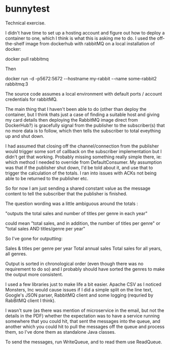 # bunnytest
Technical exercise.


I didn't have time to set up a hosting account and figure out how to deploy a container to one, which I think is what this is asking me to do.  I used the off-the-shelf image from dockerhub with rabbitMQ on a local installation of docker:

docker pull rabbitmq

Then

docker run -d -p5672:5672 --hostname my-rabbit --name some-rabbit2 rabbitmq:3

The source code assumes a local environment with default ports / account credentials for rabbitMQ.

The main thing that I haven't been able to do (other than deploy the container, but I think thats just a case of finding a suitable host and giving my card details then deploying the RabbitMQ image direct from DockerHub?) is gracefully signal from the publisher to the subscriber(s) that no more data is to follow, which then tells the subscriber to total eveything up and shut down. 

I had assumed that closing off the channel/connection from the publisher would trigger some sort of callback on the subscriber implementation but I didn't get that working.  Probably missing something really simple there, ie: which method I needed to override from DefaultConsumer.  My assumption was that if the publisher shut down, I'd be told about it, and use that to trigger the calculation of the totals.  I ran into issues with ACKs not being able to be returned to the publisher etc.

So for now I am just sending a shared constant value as the message content to tell the subscriber that the publisher is finished.

The question wording was a little ambiguous around the totals :

"outputs the total sales and number of titles per genre in each year"

could mean "total sales, and in addition, the number of titles per genre"
or "total sales AND titles/genre per year"

So I've gone for outputting:

Sales & titles per genre per year
Total annual sales
Total sales for all years, all genres.

Output is sorted in chronological order (even though there was no requirement to do so) and I probably should have sorted the genres to make the output more consistent.

I used a few libraries just to make life a bit easier.  Apache CSV as I noticed Monsters, Inc would cause issues if I did a simple split on the line text, Google's JSON parser, RabbitMQ client and some logging (requried by RabBitMQ client I think).

I wasn't sure (as there was mention of microservice in the email, but not the details in the PDF) whether the expectation was to have a service running somewhere that you could hit, that sent the messages into the queue, and another which you could hit to pull the messages off the queue and process them, so I've done them as standalone Java classes.

To send the messages, run WriteQueue, and to read them use ReadQueue.

